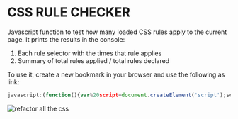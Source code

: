 CSS RULE CHECKER
================

Javascript function to test how many loaded CSS rules apply to the current page.
It prints the results in the console:

1. Each rule selector with the times that rule applies
1. Summary of total rules applied / total rules declared

To use it, create a new bookmark in your browser and use the following as link:
```javascript
javascript:(function(){var%20script=document.createElement('script');script.src='https://raw.github.com/Juanxo/css-rule-checker/master/rulechecker.js';document.body.appendChild(script);})()
```

![refactor all the css](http://cdn.memegenerator.net/instances/400x/26947966.jpg)